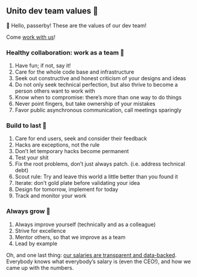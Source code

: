 ## Unito dev team values 💖

🎉 Hello, passerby! These are the values of our dev team!

Come [work with us](https://unito.io/careers/)!

### Healthy collaboration: work as a team 🤝

1. Have fun; if not, say it!
2. Care for the whole code base and infrastructure
3. Seek out constructive and honest criticism of your designs and ideas
4. Do not only seek technical perfection, but also thrive to become a person others want to work with
5. Know when to compromise: there’s more than one way to do things
6. Never point fingers, but take ownership of your mistakes
7. Favor public asynchronous communication, call meetings sparingly

### Build to last 💪

1. Care for end users, seek and consider their feedback
2. Hacks are exceptions, not the rule
3. Don’t let temporary hacks become permanent
4. Test your shit
5. Fix the root problems, don’t just always patch. (i.e. address technical debt)
6. Scout rule: Try and leave this world a little better than you found it
7. Iterate: don’t gold plate before validating your idea
8. Design for tomorrow, implement for today
9. Track and monitor your work

### Always grow 🌄

1. Always improve yourself (technically and as a colleague)
2. Strive for excellence
3. Mentor others, so that we improve as a team
4. Lead by example

Oh, and one last thing: [our salaries are transparent and data-backed](https://unitoio.notion.site/Compensation-at-Unito-1943c90ac588403a8c2e950fd2232411). Everybody knows what everybody’s salary is (even the CEO!), and how we came up with the numbers.
